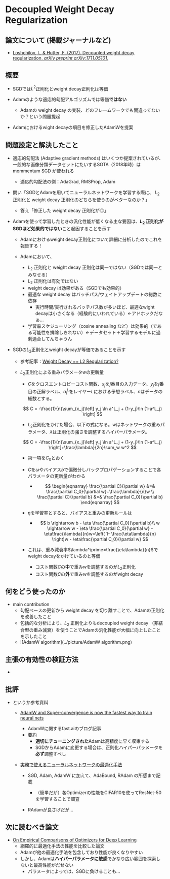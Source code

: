 # Decoupled Weight Decay Regularization

## 論文について (掲載ジャーナルなど)
- [Loshchilov, I., & Hutter, F. (2017). Decoupled weight decay regularization. *arXiv preprint arXiv:1711.05101*.](https://arxiv.org/pdf/1711.05101.pdf)

## 概要
- SGDでは$L^2$正則化とweight decay正則化は等価
- Adamのような適応的勾配アルゴリズムでは等価**ではない**
  - Adamの weight decay の実装、どのフレームワークでも間違ってないか？という問題提起

- Adamにおけるwight decayの項目を修正したAdamWを提案

## 問題設定と解決したこと
- 適応的勾配法 (Adaptive gradient methods) はいくつか提案されているが、一般的な画像分類データセットにたいするSOTA（2018年時）はmommentum SGD が使われる
  - 適応的勾配法の例：AdaGrad, RMSProp, Adam

- 問い「SGDとAdamを用いてニューラルネットワークを学習する際に、 $L_2$ 正則化と weight decay 正則化のどちらを使うのがベターなのか？」
  - 答え「修正した weight decay 正則化が◎」

- Adamを使って学習したときの汎化性能が低くなる主な要因は、**$L_2$ 正則化がSGDほど効果的ではない**こと起因することを示す
  - Adamにおけるweight decay正則化について詳細に分析したのでこれを報告する！

  - Adamにおいて、
    - $L_2$ 正則化と weight decay 正則化は同一ではない（SGDでは同一とみなせる）
    - $L_2$ 正則化は有効ではない
    - weight decay は効果がある（SGDでも効果的）
    - 最適な weight decay はバッチパス/ウェイトアップデートの総数に依存
      - 実行時間/実行されるバッチパス数が多いほど、最適なwight decayは小さくなる（経験的にいわれている）←アドホックだなぁ…
    - 学習率スケジューリング（cosine annealing など）は効果的（である可能性を排除しきれない）←データセット＋学習するモデルに過剰適合してんちゃうん

- SGDの$L_2$正則化とweight decayが等価であることを示す

  - 参考記事：[Weight Decay == L2 Regularization?](https://towardsdatascience.com/weight-decay-l2-regularization-90a9e17713cd)

  - $L_2$正則化による重みパラメータ$w$の更新量

    - $C$をクロスエントロピーコスト関数、$x_j$を$j$番目の入力データ、$y_j$を$j$番目の正解ラベル、$a^L_j$をレイヤー$L$における予想ラベル、$n$はデータの総数とする。

    $$
    C = -\frac{1}{n}\sum_{x_j}\left[ y_j \ln a^L_j + (1-y_j)\ln (1-a^L_j) \right]
    $$

    - $L_2$正則化をかけた場合、以下の式になる。$w$はネットワークの重みパラメータ、$\lambda$は正則化の強さを調整するハイパーパラメータ。

    $$
    C = -\frac{1}{n}\sum_{x_j}\left[ y_j \ln a^L_j + (1-y_j)\ln (1-a^L_j) \right]+\frac{\lambda}{2n}\sum_w w^2
    $$

    - 第一項を$C_0$とおく

    - $C$を$\omega$やバイアス$b$で偏微分しバックプロパゲーションすることで各パラメータの更新量がわかる

      - $$
        \begin{eqnarray}
        \frac{\partial C}{\partial w} &=& \frac{\partial C_0}{\partial w}+\frac{\lambda}{n}w \\
        \frac{\partial C}{\partial b} &=& \frac{\partial C_0}{\partial b}
        \end{eqnarray}
        $$

    - $\eta$を学習率とすると、バイアスと重みの更新ルールは

      - $$
        b \rightarrow b - \eta \frac{\partial C_0}{\partial b}\\
        w \rightarrow w - \eta \frac{\partial C_0}{\partial w} - \eta\frac{\lambda}{n}w=\left( 1- \frac{\eta\lambda}{n} \right)w - \eta\frac{\partial C_0}{\partial w}
        $$

    - これは、重み減衰率$\lambda^\prime=\frac{\eta\lambda}{n}$でweight decayをかけているのと等価

      - コスト関数$C$の**中**で重み$w$を調整するのが$L_2$正則化
      - コスト関数$C$の**外**で重み$w$を調整するのがwight decay

## 何をどう使ったのか
- main contribution
  - 勾配ベースの更新から weight decay を切り離すことで、Adamの正則化を改善したこと
  - 包括的な分析により、$L_2$ 正則化よりもdecoupled weight decay （非結合型の重み減衰）を使うことでAdamの汎化性能が大幅に向上したことを示したこと
  - ![AdamW algorithm](../picture/AdamW algorithm.png)


## 主張の有効性の検証方法
- 

## 批評
- というか参考資料
  - [AdamW and Super-convergence is now the fastest way to train neural nets ](https://www.fast.ai/2018/07/02/adam-weight-decay/)
    - AdamWに関するfast.aiのブログ記事
    - 要約
      - **適切にチューニングされた**Adamは高精度に早く収束する
      - SGDからAdamに変更する場合は、正則化ハイパーパラメータを**必ず**調整すべし

  - [実務で使えるニューラルネットワークの最適化手法](https://acro-engineer.hatenablog.com/entry/2019/12/25/130000)
    - SGD, Adam, AdamW に加えて、AdaBound, RAdam の所感まで記載
      - （簡単だが）各Optimizerの性能をCIFAR10を使ってResNet-50を学習することで調査

    - RAdamが良さげだが…


## 次に読むべき論文
- [On Empirical Comparisons of Optimizers for Deep Learning](https://arxiv.org/pdf/1910.05446.pdf)
  - 網羅的に最適化手法の性能を比較した論文
  - Adamが他の最適化手法を包含しており性能が良くなりやすい
  - しかし、Adamは**ハイパーパラメータに敏感**でかなり広い範囲を探索しないと最高性能がだせない
    - パラメータによっては、SGDに負けることも…

